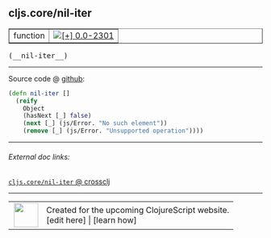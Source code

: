 ## cljs.core/nil-iter



 <table border="1">
<tr>
<td>function</td>
<td><a href="https://github.com/cljsinfo/cljs-api-docs/tree/0.0-2301"><img valign="middle" alt="[+] 0.0-2301" title="Added in 0.0-2301" src="https://img.shields.io/badge/+-0.0--2301-lightgrey.svg"></a> </td>
</tr>
</table>


 <samp>
(__nil-iter__)<br>
</samp>

---







Source code @ [github](https://github.com/clojure/clojurescript/blob/r3153/src/cljs/cljs/core.cljs#L3346-L3351):

```clj
(defn nil-iter []
  (reify
    Object
    (hasNext [_] false)
    (next [_] (js/Error. "No such element"))
    (remove [_] (js/Error. "Unsupported operation"))))
```

<!--
Repo - tag - source tree - lines:

 <pre>
clojurescript @ r3153
└── src
    └── cljs
        └── cljs
            └── <ins>[core.cljs:3346-3351](https://github.com/clojure/clojurescript/blob/r3153/src/cljs/cljs/core.cljs#L3346-L3351)</ins>
</pre>

-->

---



###### External doc links:

[`cljs.core/nil-iter` @ crossclj](http://crossclj.info/fun/cljs.core.cljs/nil-iter.html)<br>

---

 <table>
<tr><td>
<img valign="middle" align="right" width="48px" src="http://i.imgur.com/Hi20huC.png">
</td><td>
Created for the upcoming ClojureScript website.<br>
[edit here] | [learn how]
</td></tr></table>

[edit here]:https://github.com/cljsinfo/cljs-api-docs/blob/master/cljsdoc/cljs.core/nil-iter.cljsdoc
[learn how]:https://github.com/cljsinfo/cljs-api-docs/wiki/cljsdoc-files

<!--

This information was too distracting to show to readers, but I'll leave it
commented here since it is helpful to:

- pretty-print the data used to generate this document
- and show how to retrieve that data



The API data for this symbol:

```clj
{:ns "cljs.core",
 :name "nil-iter",
 :type "function",
 :signature ["[]"],
 :source {:code "(defn nil-iter []\n  (reify\n    Object\n    (hasNext [_] false)\n    (next [_] (js/Error. \"No such element\"))\n    (remove [_] (js/Error. \"Unsupported operation\"))))",
          :title "Source code",
          :repo "clojurescript",
          :tag "r3153",
          :filename "src/cljs/cljs/core.cljs",
          :lines [3346 3351]},
 :full-name "cljs.core/nil-iter",
 :full-name-encode "cljs.core/nil-iter",
 :history [["+" "0.0-2301"]]}

```

Retrieve the API data for this symbol:

```clj
;; from Clojure REPL
(require '[clojure.edn :as edn])
(-> (slurp "https://raw.githubusercontent.com/cljsinfo/cljs-api-docs/catalog/cljs-api.edn")
    (edn/read-string)
    (get-in [:symbols "cljs.core/nil-iter"]))
```

-->
